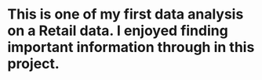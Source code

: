 # This is one of my first data analysis on a Retail data. I enjoyed finding important information through in this project.  
